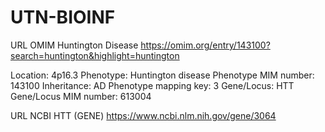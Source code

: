 # UTN-BIOINF

URL OMIM Huntington Disease
https://omim.org/entry/143100?search=huntington&highlight=huntington

Location: 4p16.3
Phenotype: Huntington disease
Phenotype MIM number: 143100
Inheritance: AD
Phenotype mapping key: 3
Gene/Locus: HTT
Gene/Locus MIM number: 613004

URL NCBI HTT (GENE)
https://www.ncbi.nlm.nih.gov/gene/3064

